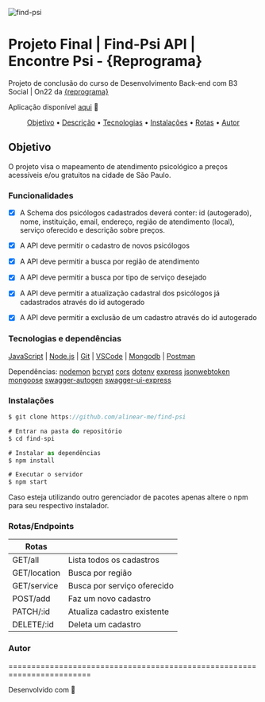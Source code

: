 ![find-psi](https://as1.ftcdn.net/v2/jpg/04/22/79/26/1000_F_422792693_9Y0ItAA1HJPS4WBW9oExd1g6bsFKDGhC.jpg "imagem disponível em freepik")

# Projeto Final | Find-Psi API | Encontre Psi - {Reprograma}  
Projeto de conclusão do curso de Desenvolvimento Back-end com B3 Social | On22 da [{reprograma}](https://reprograma.com.br/)

Aplicação disponível [aqui](https://find-psi.onrender.com/find-psi-documentacao/) 💜

 <p align="center">
 <a href="#objetivo">Objetivo</a> •
 <a href="#decreption">Descrição</a> • 
 <a href="#tecnologias">Tecnologias</a> • 
 <a href="#instalacoes">Instalações</a> • 
 <a href="#routes">Rotas</a> •
 <a href="#autor">Autor</a>
</p>

## Objetivo
O projeto visa o mapeamento de atendimento psicológico a preços acessíveis e/ou gratuitos na cidade de São Paulo.

### Funcionalidades


- [x] A Schema dos psicólogos cadastrados deverá conter: id (autogerado), nome, instituição, email, endereço, região de atendimento (local), serviço oferecido e descrição sobre preços. 
- [x] A API deve permitir o cadastro de novos psicólogos
- [x] A API deve permitir a busca por região de atendimento
- [x] A API deve permitir a busca por tipo de serviço desejado
- [x] A API deve permitir a atualização cadastral dos psicólogos já cadastrados através do id autogerado
- [x] A API deve permitir a exclusão de um cadastro através do id autogerado


### Tecnologias e dependências

[JavaScript](https://www.javascript.com/) |
[Node.js](https://nodejs.org/en) |
[Git](https://git-scm.com/) |
[VSCode](https://code.visualstudio.com/) |
[Mongodb](https://www.mongodb.com/pt-br) |
[Postman](https://documenter.getpostman.com/view/16821311/UVRAHSEo)


Dependências:
[nodemon](https://www.npmjs.com/package/nodemon) 
[bcrypt](https://www.npmjs.com/package/bcrypt) 
[cors](https://www.npmjs.com/package/cors) 
[dotenv](https://www.npmjs.com/package/dotenv) 
[express](https://www.npmjs.com/package/express) 
[jsonwebtoken](https://www.npmjs.com/package/jsonwebtoken) 
[mongoose](https://www.npmjs.com/package/mongoose) 
[swagger-autogen](https://www.npmjs.com/package/swagger-autogen) 
[swagger-ui-express](https://www.npmjs.com/package/swagger-ui-express) 

### Instalações

```javascript
$ git clone https://github.com/alinear-me/find-psi

# Entrar na pasta do repositório
$ cd find-spi

# Instalar as dependências
$ npm install

# Executar o servidor
$ npm start
```
Caso esteja utilizando outro gerenciador de pacotes apenas altere o npm para seu respectivo instalador.

### Rotas/Endpoints

| Rotas        |                             |
| ---------    | ------                      |  
| GET/all      | Lista todos os cadastros    |
| GET/location | Busca por região            |
| GET/service  | Busca por serviço oferecido |
| POST/add     | Faz um novo cadastro        |
| PATCH/:id    | Atualiza cadastro existente |
| DELETE/:id   | Deleta um cadastro          |

### Autor

========================================================================

<footer>
  Desenvolvido com 💜
</footer>
